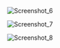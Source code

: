 ![Screenshot_6](https://github.com/kaankaltakkiran/php-proje-resimleri/assets/98158194/5b8179a8-d236-4796-bc5c-b66d87eab4b7)

![Screenshot_7](https://github.com/kaankaltakkiran/php-proje-resimleri/assets/98158194/2b273410-9fc9-4dcf-a29e-fdcd8d5cc866)

![Screenshot_8](https://github.com/kaankaltakkiran/php-proje-resimleri/assets/98158194/64fa0f07-c043-42b6-b022-5be55ae7ee97)
